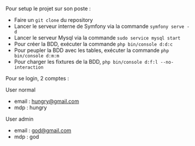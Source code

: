 Pour setup le projet sur son poste :

- Faire un `git clone` du repository
- Lancer le serveur interne de Symfony via la commande `symfony serve -d`
- Lancer le serveur Mysql via la commande `sudo service mysql start`
- Pour créer la BDD,  exécuter la commande `php bin/console d:d:c`
- Pour peupler la  BDD avec les tables, exécuter la commande `php bin/console d:m:m`
- Pour charger les fixtures de la BDD, `php bin/console d:f:l --no-interaction`


Pour se login, 2 comptes :

User normal 
- email : hungry@gmail.com
- mdp :  hungry

User admin
- email : god@gmail.com
- mdp : god
